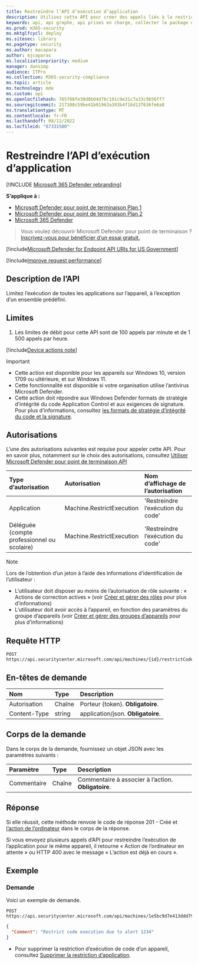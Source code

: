 ```yaml
---
title: Restreindre l’API d’exécution d’application
description: Utilisez cette API pour créer des appels liés à la restriction de l’exécution d’une application.
keywords: api, api graphe, api prises en charge, collecter le package d’investigation
ms.prod: m365-security
ms.mktglfcycl: deploy
ms.sitesec: library
ms.pagetype: security
ms.author: macapara
author: mjcaparas
ms.localizationpriority: medium
manager: dansimp
audience: ITPro
ms.collection: M365-security-compliance
ms.topic: article
ms.technology: mde
ms.custom: api
ms.openlocfilehash: 765f08fe38d8b04d76c191c9e31c7a33c9b56ff7
ms.sourcegitcommit: 217108c59be41b01963a393b4f16d137636fe6a8
ms.translationtype: MT
ms.contentlocale: fr-FR
ms.lasthandoff: 08/12/2022
ms.locfileid: "67331580"
---
```

# <a name="restrict-app-execution-api"></a>Restreindre l’API d’exécution d’application

[!INCLUDE [Microsoft 365 Defender rebranding](../../includes/microsoft-defender.md)]

**S’applique à :**
- [Microsoft Defender pour point de terminaison Plan 1](https://go.microsoft.com/fwlink/p/?linkid=2154037)
- [Microsoft Defender pour point de terminaison Plan 2](https://go.microsoft.com/fwlink/p/?linkid=2154037)
- [Microsoft 365 Defender](https://go.microsoft.com/fwlink/?linkid=2118804)


> Vous voulez découvrir Microsoft Defender pour point de terminaison ? [Inscrivez-vous pour bénéficier d’un essai gratuit.](https://signup.microsoft.com/create-account/signup?products=7f379fee-c4f9-4278-b0a1-e4c8c2fcdf7e&ru=https://aka.ms/MDEp2OpenTrial?ocid=docs-wdatp-exposedapis-abovefoldlink)

[!include[Microsoft Defender for Endpoint API URIs for US Government](../../includes/microsoft-defender-api-usgov.md)]

[!include[Improve request performance](../../includes/improve-request-performance.md)]

## <a name="api-description"></a>Description de l’API

Limitez l’exécution de toutes les applications sur l’appareil, à l’exception d’un ensemble prédéfini.

## <a name="limitations"></a>Limites

1. Les limites de débit pour cette API sont de 100 appels par minute et de 1 500 appels par heure.

[!include[Device actions note](../../includes/machineactionsnote.md)]


> [!IMPORTANT]
>
> - Cette action est disponible pour les appareils sur Windows 10, version 1709 ou ultérieure, et sur Windows 11.
> - Cette fonctionnalité est disponible si votre organisation utilise l’antivirus Microsoft Defender.
> - Cette action doit répondre aux Windows Defender formats de stratégie d’intégrité du code Application Control et aux exigences de signature. Pour plus d’informations, consultez [les formats de stratégie d’intégrité du code et la signature](/windows/device-security/device-guard/requirements-and-deployment-planning-guidelines-for-device-guard#code-integrity-policy-formats-and-signing).

## <a name="permissions"></a>Autorisations

L’une des autorisations suivantes est requise pour appeler cette API. Pour en savoir plus, notamment sur le choix des autorisations, consultez [Utiliser Microsoft Defender pour point de terminaison API](apis-intro.md)

Type d’autorisation|Autorisation|Nom d’affichage de l’autorisation
:---|:---|:---
Application|Machine.RestrictExecution|'Restreindre l’exécution du code'
Déléguée (compte professionnel ou scolaire)|Machine.RestrictExecution|'Restreindre l’exécution du code'

> [!NOTE]
> Lors de l’obtention d’un jeton à l’aide des informations d’identification de l’utilisateur :
>
> - L’utilisateur doit disposer au moins de l’autorisation de rôle suivante : « Actions de correction actives » (voir [Créer et gérer des rôles](user-roles.md) pour plus d’informations)
> - L’utilisateur doit avoir accès à l’appareil, en fonction des paramètres du groupe d’appareils (voir [Créer et gérer des groupes d’appareils](machine-groups.md) pour plus d’informations)

## <a name="http-request"></a>Requête HTTP

```http
POST https://api.securitycenter.microsoft.com/api/machines/{id}/restrictCodeExecution
```

## <a name="request-headers"></a>En-têtes de demande

Nom|Type|Description
:---|:---|:---
Autorisation|Chaîne|Porteur {token}. **Obligatoire**.
Content-Type|string|application/json. **Obligatoire**.

## <a name="request-body"></a>Corps de la demande

Dans le corps de la demande, fournissez un objet JSON avec les paramètres suivants :

Paramètre|Type|Description
:---|:---|:---
Commentaire|Chaîne|Commentaire à associer à l’action. **Obligatoire**.

## <a name="response"></a>Réponse

Si elle réussit, cette méthode renvoie le code de réponse 201 - Créé et [l’action de l’ordinateur](machineaction.md) dans le corps de la réponse.

Si vous envoyez plusieurs appels d’API pour restreindre l’exécution de l’application pour le même appareil, il retourne « Action de l’ordinateur en attente » ou HTTP 400 avec le message « L’action est déjà en cours ».

## <a name="example"></a>Exemple

### <a name="request"></a>Demande

Voici un exemple de demande.

```http
POST https://api.securitycenter.microsoft.com/api/machines/1e5bc9d7e413ddd7902c2932e418702b84d0cc07/restrictCodeExecution 
```

```json
{
  "Comment": "Restrict code execution due to alert 1234"
}
```

- Pour supprimer la restriction d’exécution de code d’un appareil, consultez [Supprimer la restriction d’application](unrestrict-code-execution.md).
